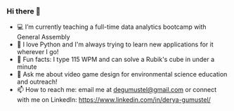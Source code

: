 ### Hi there 👋

<!--
**dgumustel/dgumustel** is a ✨ _special_ ✨ repository because its `README.md` (this file) appears on your GitHub profile.

Here are some ideas to get you started:-->

- :computer: I’m currently teaching a full-time data analytics bootcamp with General Assembly
- :raised_hands: I love Python and I'm always trying to learn new applications for it wherever I go!
- :tada: Fun facts: I type 115 WPM and can solve a Rubik's cube in under a minute
- 💬 Ask me about video game design for environmental science education and outreach! 
- 📫 How to reach me: email me at degumustel@gmail.com or connect with me on LinkedIn: https://www.linkedin.com/in/derya-gumustel/
